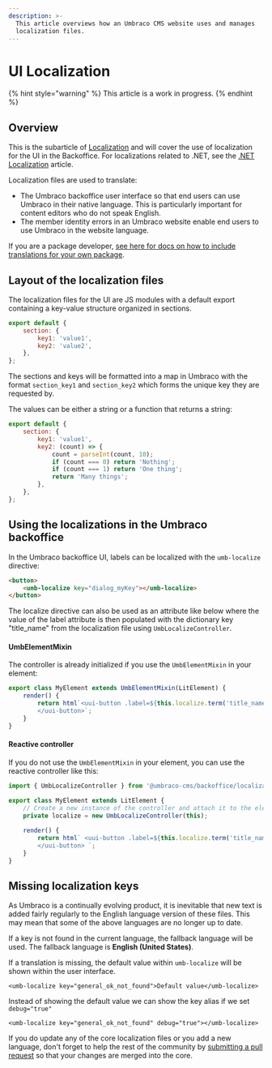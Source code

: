 ```yaml
---
description: >-
  This article overviews how an Umbraco CMS website uses and manages
  localization files.
---
```


# UI Localization

{% hint style="warning" %}
This article is a work in progress.
{% endhint %}

## Overview

This is the subarticle of [Localization](./) and will cover the use of localization for the UI in the Backoffice. For localizations related to .NET, see the [.NET Localization](.net-localization.md) article.

Localization files are used to translate:

* The Umbraco backoffice user interface so that end users can use Umbraco in their native language. This is particularly important for content editors who do not speak English.
* The member identity errors in an Umbraco website enable end users to use Umbraco in the website language.

If you are a package developer, [see here for docs on how to include translations for your own package](broken-reference).

## Layout of the localization files

The localization files for the UI are JS modules with a default export containing a key-value structure organized in sections.

```js
export default {
	section: {
		key1: 'value1',
		key2: 'value2',
	},
};
```

The sections and keys will be formatted into a map in Umbraco with the format `section_key1` and `section_key2` which forms the unique key they are requested by.

The values can be either a string or a function that returns a string:

```js
export default {
	section: {
		key1: 'value1',
		key2: (count) => {
			count = parseInt(count, 10);
			if (count === 0) return 'Nothing';
			if (count === 1) return 'One thing';
			return 'Many things';
		},
	},
};	
```

## Using the localizations in the Umbraco backoffice

In the Umbraco backoffice UI, labels can be localized with the `umb-localize` directive:

```html
<button>
    <umb-localize key="dialog_myKey"></umb-localize>
</button>
```

The localize directive can also be used as an attribute like below where the value of the label attribute is then populated with the dictionary key "title\_name" from the localization file using `UmbLocalizeController`.

#### **UmbElementMixin**

The controller is already initialized if you use the `UmbElementMixin` in your element:

```typescript
export class MyElement extends UmbElementMixin(LitElement) {
    render() {
        return html`<uui-button .label=${this.localize.term('title_name')}>
        </uui-button>`;
    }
}
```

#### **Reactive controller**

If you do not use the `UmbElementMixin` in your element, you can use the reactive controller like this:

```typescript
import { UmbLocalizeController } from '@umbraco-cms/backoffice/localization-api';

export class MyElement extends LitElement {
    // Create a new instance of the controller and attach it to the element
    private localize = new UmbLocalizeController(this);
    
    render() {
        return html` <uui-button .label=${this.localize.term('title_name')}>
        </uui-button> `;
    }
}
```

## Missing localization keys

As Umbraco is a continually evolving product, it is inevitable that new text is added fairly regularly to the English language version of these files. This may mean that some of the above languages are no longer up to date.

If a key is not found in the current language, the fallback language will be used. The fallback language is **English (United States)**.

If a translation is missing, the default value within `umb-localize` will be shown within the user interface.

```markup
<umb-localize key="general_ok_not_found">Default value</umb-localize>
```

Instead of showing the default value we can show the key alias if we set `debug="true"`

```markup
<umb-localize key="general_ok_not_found" debug="true"></umb-localize>
```

If you do update any of the core localization files or you add a new language, don't forget to help the rest of the community by [submitting a pull request](https://docs.umbraco.com/welcome/contribute/getting-started) so that your changes are merged into the core.
